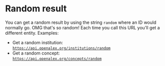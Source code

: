 # Random result

You can get a random result by using the string `random` where an ID would normally go. OMG that's so random! Each time you call this URL you'll get a different entity.  Examples:

* Get a random institution:\
  [`https://api.openalex.org/institutions/random`](https://api.openalex.org/institutions/random)
* Get a random concept:\
  [`https://api.openalex.org/concepts/random`](https://api.openalex.org/concepts/random)
